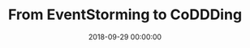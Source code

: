 ---
title: 'From EventStorming to CoDDDing'
description: >
 To really understand what our users need so that we can build the right thing, we want to have a first-hand experience of ‘real-life stories’ before we model and create our software. To quote Alberto Brandolini “it is not the domain expert’s knowledge that goes into production, it is the developer’s assumption of that knowledge that goes into production”. Event Storming is a visual technique that minimizes assumptions by engaging in collaborative deliberate learning across different disciplines. This helps to solve complex business problems in the most effective way.
 <br/>
 <br/>
 Although the learning of the domain helps us to understand the domain better, Event Storming can be quite an overwhelming experience. Developers can be left with the question of how to turn a few stickies on a wall into working code.
 <br/>
 <br/>
 Join us in this talk in which we show the basic principles of Event Storming. We will cover the different forms of Event Storming and in which situation they best can be applied. And, we will show how you can leverage DDD (Domain-Driven Design) patterns in an Event Storming software modelling session that will ultimately result in coding TDD (Test Driven Development) style!
conference: 'Next Build'
type: 'talk'
location: 'Eindhoven, The Netherlands'
website: 'https://www.nextbuild.nl/'
slides: 'https://speakerdeck.com/player/3604f6b1ad044aa9b192d5619b6fbfcf'
date: 2018-09-29 00:00:00
featured_image: 'https://speakerd.s3.amazonaws.com/presentations/3604f6b1ad044aa9b192d5619b6fbfcf/slide_0.jpg?10905736'
---